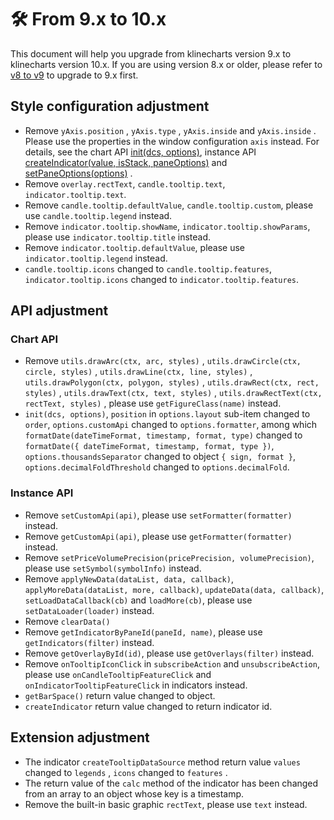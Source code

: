 # 🛠️ From 9.x to 10.x
This document will help you upgrade from klinecharts version 9.x to klinecharts version 10.x. If you are using version 8.x or older, please refer to [v8 to v9](https://v9.klinecharts.com/en-US/guide/v8-to-v9) to upgrade to 9.x first.

## Style configuration adjustment
+ Remove `yAxis.position` , `yAxis.type` , `yAxis.inside` and `yAxis.inside` . Please use the properties in the window configuration `axis` instead. For details, see the chart API [init(dcs, options)](/en-US/api/chart/init#parameters), instance API [createIndicator(value, isStack, paneOptions)](/en-US/api/instance/createIndicator#parameters) and [setPaneOptions(options)](/en-US/api/instance/setPaneOptions#parameters) .
+ Remove `overlay.rectText`, `candle.tooltip.text`, `indicator.tooltip.text`.
+ Remove `candle.tooltip.defaultValue`, `candle.tooltip.custom`, please use `candle.tooltip.legend` instead.
+ Remove `indicator.tooltip.showName`, `indicator.tooltip.showParams`, please use `indicator.tooltip.title` instead.
+ Remove `indicator.tooltip.defaultValue`, please use `indicator.tooltip.legend` instead.
+ `candle.tooltip.icons` changed to `candle.tooltip.features`, `indicator.tooltip.icons` changed to `indicator.tooltip.features`.

## API adjustment

### Chart API
+ Remove `utils.drawArc(ctx, arc, styles)` , `utils.drawCircle(ctx, circle, styles)` , `utils.drawLine(ctx, line, styles)` , `utils.drawPolygon(ctx, polygon, styles)` , `utils.drawRect(ctx, rect, styles)` , `utils.drawText(ctx, text, styles)` , `utils.drawRectText(ctx, rectText, styles)` , please use `getFigureClass(name)` instead.
+ `init(dcs, options)`, `position` in `options.layout` sub-item changed to `order`, `options.customApi` changed to `options.formatter`, among which `formatDate(dateTimeFormat, timestamp, format, type)` changed to `formatDate({ dateTimeFormat, timestamp, format, type })`, `options.thousandsSeparator` changed to object `{ sign, format }`, `options.decimalFoldThreshold` changed to `options.decimalFold`.

### Instance API
+ Remove `setCustomApi(api)`, please use `setFormatter(formatter)` instead.
+ Remove `getCustomApi(api)`, please use `getFormatter(formatter)` instead.
+ Remove `setPriceVolumePrecision(pricePrecision, volumePrecision)`, please use `setSymbol(symbolInfo)` instead.
+ Remove `applyNewData(dataList, data, callback)`, `applyMoreData(dataList, more, callback)`, `updateData(data, callback)`, `setLoadDataCallback(cb)` and `loadMore(cb)`, please use `setDataLoader(loader)` instead.
+ Remove `clearData()`
+ Remove `getIndicatorByPaneId(paneId, name)`, please use `getIndicators(filter)` instead.
+ Remove `getOverlayById(id)`, please use `getOverlays(filter)` instead.
+ Remove `onTooltipIconClick` in `subscribeAction` and `unsubscribeAction`, please use `onCandleTooltipFeatureClick` and `onIndicatorTooltipFeatureClick` in indicators instead.
+ `getBarSpace()` return value changed to object.
+ `createIndicator` return value changed to return indicator id.

## Extension adjustment
+ The indicator `createTooltipDataSource` method return value `values` changed to `legends` , `icons` changed to `features` .
+ The return value of the `calc` method of the indicator has been changed from an array to an object whose key is a timestamp.
+ Remove the built-in basic graphic `rectText`, please use `text` instead.
